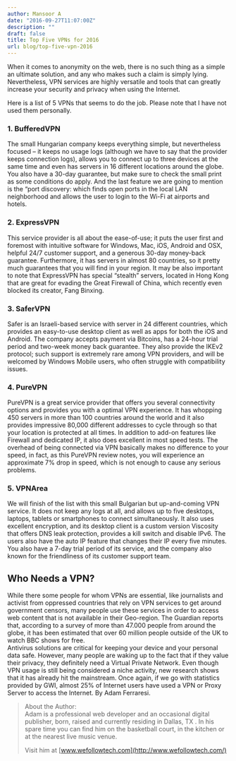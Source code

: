 ```yaml
---
author: Mansoor A
date: "2016-09-27T11:07:00Z"
description: ""
draft: false
title: Top Five VPNs for 2016
url: blog/top-five-vpn-2016
---
```



When it comes to anonymity on the web, there is no such thing as a simple an ultimate solution, and any who makes such a claim is simply lying. Nevertheless, VPN services are highly versatile and tools that can greatly increase your security and privacy when using the Internet.  

Here is a list of 5 VPNs that seems to do the job. Please note that I have not used them personally. 

### 1. BufferedVPN
The small Hungarian company keeps everything simple, but nevertheless focused – it keeps no usage logs (although we have to say that the provider keeps connection logs), allows you to connect up to three devices at the same time and even has servers in 16 different locations around the globe. You also have a 30-day guarantee, but make sure to check the small print as some conditions do apply. And the last feature we are going to mention is the “port discovery: which finds open ports in the local LAN neighborhood and allows the user to login to the Wi-Fi at airports and hotels. 

### 2. ExpressVPN
This service provider is all about the ease-of-use; it puts the user first and foremost with intuitive software for Windows, Mac, iOS, Android and OSX, helpful 24/7 customer support, and a generous 30-day money-back guarantee. Furthermore, it has servers in almost 80 countries, so it pretty much guarantees that you will find in your region. It may be also important to note that ExpressVPN has special “stealth” servers, located in Hong Kong that are great for evading the Great Firewall of China, which recently even blocked its creator, Fang Binxing. 

### 3. SaferVPN
Safer is an Israeli-based service with server in 24 different countries, which provides an easy-to-use desktop client as well as apps for both the iOS and Android. The company accepts payment via Bitcoins, has a 24-hour trial period and two-week money back guarantee. They also provide the IKEv2 protocol; such support is extremely rare among VPN providers, and will be welcomed by Windows Mobile users, who often struggle with compatibility issues. 

### 4. PureVPN
PureVPN is a great service provider that offers you several connectivity options and provides you with a optimal VPN experience. It has whopping 450 servers in more than 100 countries around the world and it also provides impressive 80,000 different addresses to cycle through so that your location is protected at all times. In addition to add-on features like Firewall and dedicated IP, it also does excellent in most speed tests. The overhead of being connected via VPN basically makes no difference to your speed, in fact, as this PureVPN review notes, you will experience an approximate 7% drop in speed, which is not enough to cause any serious problems.  

### 5. VPNArea
We will finish of the list with this small Bulgarian but up-and-coming VPN service. It does not keep any logs at all, and allows up to five desktops, laptops, tablets or smartphones to connect simultaneously. It also uses excellent encryption, and its desktop client is a custom version Viscosity that offers DNS leak protection, provides a kill switch and disable IPv6. The users also have the auto IP feature that changes their IP every five minutes. You also have a 7-day trial period of its service, and the company also known for the friendliness of its customer support team. 

## Who Needs a VPN?
While there some people for whom VPNs are essential, like journalists and activist from oppressed countries that rely on VPN services to get around government censors, many people use these services in order to access web content that is not available in their Geo-region. The Guardian reports that, according to a survey of more than 47.000 people from around the globe, it has been estimated that over 60 million people outside of the UK to watch BBC shows for free.  
Antivirus solutions are critical for keeping your device and your personal data safe. However, many people are waking up to the fact that if they value their privacy, they definitely need a Virtual Private Network. Even though VPN usage is still being considered a niche activity, new research shows that it has already hit the mainstream.  Once again, if we go with statistics provided by GWI, almost 25% of Internet users have used a VPN or Proxy Server to access the Internet. By Adam Ferraresi.

> About the Author:  
> Adam is a professional web developer and an occasional digital publisher, born, raised and currently residing in Dallas, TX . In his spare time you can find him on the basketball court, in the kitchen or at the nearest live music venue.  
> 
> Visit him at [www.wefollowtech.com](http://www.wefollowtech.com/)

